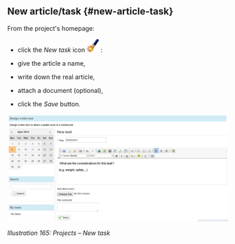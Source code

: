 ## New article/task {#new-article-task}

From the project&#039;s homepage:

*   click the _New task_ icon ![](../assets/graphics310.png):

*   give the article a name,

*   write down the real article,

*   attach a document (optional),

*   click the _Save_ button.

![](../assets/graphics314.png)

*Illustration 165: Projects – New task*